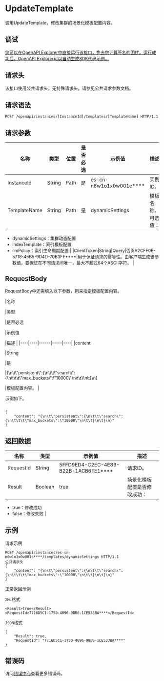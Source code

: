 # UpdateTemplate

调用UpdateTemplate，修改集群的场景化模板配置内容。

## 调试

[您可以在OpenAPI Explorer中直接运行该接口，免去您计算签名的困扰。运行成功后，OpenAPI Explorer可以自动生成SDK代码示例。](https://api.aliyun.com/#product=elasticsearch&api=UpdateTemplate&type=ROA&version=2017-06-13)

## 请求头

该接口使用公共请求头，无特殊请求头。请参见公共请求参数文档。

## 请求语法

```
POST /openapi/instances/[InstanceId]/templates/[TemplateName] HTTP/1.1
```

## 请求参数

|名称|类型|位置|是否必选|示例值|描述|
|--|--|--|----|---|--|
|InstanceId|String|Path|是|es-cn-n6w1o1x0w001c\*\*\*\*|实例ID。 |
|TemplateName|String|Path|是|dynamicSettings|模板名称。可选值：

 -   dynamicSettings：集群动态配置
-   indexTemplate：索引模板配置
-   ilmPolicy：索引生命周期配置 |
|ClientToken|String|Query|否|5A2CFF0E-5718-45B5-9D4D-70B3FF\*\*\*\*|用于保证请求的幂等性。由客户端生成该参数值，要保证在不同请求间唯一，最大不超过64个ASCII字符。 |

## RequestBody

RequestBody中还需填入以下参数，用来指定模板配置内容。

|名称

|类型

|是否必选

|示例值

|描述 |
|----|----|------|-----|----|
|content

|String

|是

|\{\\n\\t\\"persistent\\":\{\\n\\t\\t\\"search\\":\{\\n\\t\\t\\t\\"max\_buckets\\":\\"10000\\"\\n\\t\\t\}\\n\\t\}\\n\}

|模板配置内容。 |

示例如下。

```

{
    "content": "{\n\t\"persistent\":{\n\t\t\"search\":{\n\t\t\t\"max_buckets\":\"10000\"\n\t\t}\n\t}\n}"
}

```

## 返回数据

|名称|类型|示例值|描述|
|--|--|---|--|
|RequestId|String|5FFD9ED4-C2EC-4E89-B22B-1ACB6FE1\*\*\*\*|请求ID。 |
|Result|Boolean|true|场景化模板配置是否修改成功：

 -   true：修改成功
-   false：修改失败 |

## 示例

请求示例

```
POST /openapi/instances/es-cn-n6w1o1x0w001c****/templates/dynamicSettings HTTP/1.1
公共请求头
{
    "content": "{\n\t\"persistent\":{\n\t\t\"search\":{\n\t\t\t\"max_buckets\":\"10000\"\n\t\t}\n\t}\n}"
}
```

正常返回示例

`XML`格式

```
<Result>true</Result>
<RequestId>7716D5C1-1750-4096-98B6-1CE533BA****</RequestId>
```

`JSON`格式

```
{
	"Result": true,
	"RequestId": "7716D5C1-1750-4096-98B6-1CE533BA****"
}
```

## 错误码

访问[错误中心](https://error-center.aliyun.com/status/product/elasticsearch)查看更多错误码。

